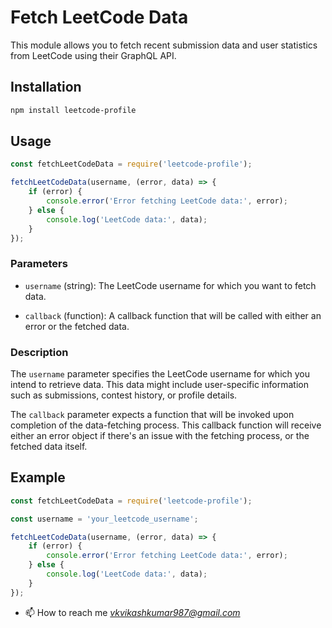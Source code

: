 # Fetch LeetCode Data

This module allows you to fetch recent submission data and user statistics from LeetCode using their GraphQL API.

## Installation

```bash
npm install leetcode-profile
```
## Usage

```javascript
const fetchLeetCodeData = require('leetcode-profile');

fetchLeetCodeData(username, (error, data) => {
    if (error) {
        console.error('Error fetching LeetCode data:', error);
    } else {
        console.log('LeetCode data:', data);
    }
});
```
### Parameters

- `username` (string): The LeetCode username for which you want to fetch data.

- `callback` (function): A callback function that will be called with either an error or the fetched data.

### Description

The `username` parameter specifies the LeetCode username for which you intend to retrieve data. This data might include user-specific information such as submissions, contest history, or profile details.

The `callback` parameter expects a function that will be invoked upon completion of the data-fetching process. This callback function will receive either an error object if there's an issue with the fetching process, or the fetched data itself.


## Example
```javascript
const fetchLeetCodeData = require('leetcode-profile');

const username = 'your_leetcode_username';

fetchLeetCodeData(username, (error, data) => {
    if (error) {
        console.error('Error fetching LeetCode data:', error);
    } else {
        console.log('LeetCode data:', data);
    }
});
```
- 📫 How to reach me *vkvikashkumar987@gmail.com*
